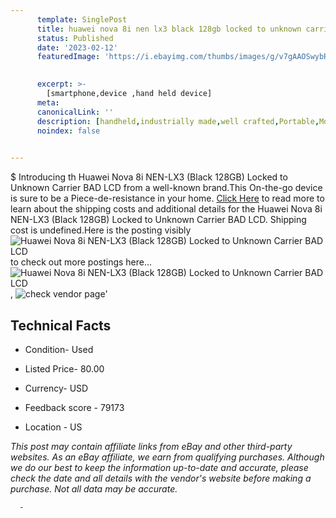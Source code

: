 ```yaml
---
      template: SinglePost
      title: huawei nova 8i nen lx3 black 128gb locked to unknown carrier bad lcd
      status: Published
      date: '2023-02-12'
      featuredImage: 'https://i.ebayimg.com/thumbs/images/g/v7gAAOSwybRj4qnP/s-l225.jpg'
       

      excerpt: >-
        [smartphone,device ,hand held device]
      meta:
      canonicalLink: ''
      description: [handheld,industrially made,well crafted,Portable,Mobile,Compact,Convenient,Lightweight,Maneuverable,Man-portable,Miniature,Carriable,Hand-held,Light,Holdable,Transportable,Mobile device,Pocket-sized,On-the-go,Wireless,Cordless,Compact size,Convenient size, smartphone,device ,hand held device]
      noindex: false
      

---
```

$
      Introducing th Huawei Nova 8i NEN-LX3 (Black 128GB) Locked to Unknown Carrier BAD LCD from a well-known brand.This On-the-go device  is sure to be a Piece-de-resistance in your home. [Click Here](https://www.ebay.com/itm/175604115170?hash=item28e2d226e2%3Ag%3Av7gAAOSwybRj4qnP&amdata=enc%3AAQAHAAAA4HPjCT8KSUiMt8qVJEFoj8hU3S1x1nHrBvZZNCpTSb9vsqVm7MjEKgvByYJz8slCbE5tj6GWCZ1a2S2XIxnMqaftmdSeWT9PmHzSzSEvLQ7Eq9Hb6CYnTcqOX3AGav%2BgqjuCKxDJ8MfExKlW2hJl3cM6n4Kqfc9h3rfWC8fYxtF%2BFgmE7%2FjEJgv4dDuUfzz8zWc7WD3PyfBtnsv1lxHB4vvBMgOPS%2Fn6QzEZncRp1d0RUBTErMyR%2BsbRG5NBBm%2B43BPryTXLGSuGfZ5hS1qpjJZwwpcch8jYM%2BBEQp%2BAyKud&mkevt=1&mkcid=1&mkrid=711-53200-19255-0&campid=%253CePNCampaignId%253E&customid=%253CreferenceId%253E&toolid=10049) to read more to learn about the shipping costs and additional details for the Huawei Nova 8i NEN-LX3 (Black 128GB) Locked to Unknown Carrier BAD LCD. Shipping cost is undefined.Here is the posting visibly ![Huawei Nova 8i NEN-LX3 (Black 128GB) Locked to Unknown Carrier BAD LCD](https://i.ebayimg.com/thumbs/images/g/v7gAAOSwybRj4qnP/s-l225.jpg) to check out more postings here... ![Huawei Nova 8i NEN-LX3 (Black 128GB) Locked to Unknown Carrier BAD LCD](https://i.ebayimg.com/images/g/v7gAAOSwybRj4qnP/s-l1600.jpg), ![check vendor page](https://origin-galleryplus.ebayimg.com/ws/web/175604115170_2_0_1/225x225.jpg)'

      

 ## Technical Facts 



     
      

 - Condition- Used 


      

 - Listed Price- 80.00 


      

 - Currency- USD 


      

 - Feedback score - 79173 


      

 - Location - US 


      
      

 *_This post may contain affiliate links from eBay and other third-party websites. As an eBay affiliate, we earn from qualifying purchases. Although we do our best to keep the information up-to-date and accurate, please check the date and all details with the vendor's website before making a purchase. Not all data may be accurate._*




      -
